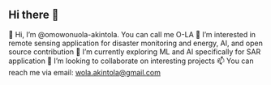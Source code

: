 ## Hi there 👋

👋 Hi, I’m @omowonuola-akintola. You can call me O-LA
👀 I’m interested in remote sensing application for disaster monitoring and energy, AI, and open source contribution
🌱 I’m currently exploring ML and AI specifically for SAR application
👯 I’m looking to collaborate on interesting projects 
📫 You can reach me via email: wola.akintola@gmail.com


